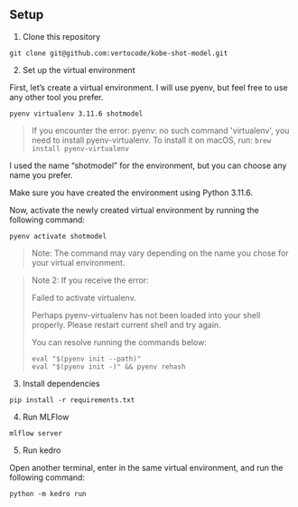 ## Setup

1. Clone this repository

```shell
git clone git@github.com:vertocode/kobe-shot-model.git
```

2. Set up the virtual environment

First, let’s create a virtual environment. I will use pyenv, but feel free to use any other tool you prefer.

```shell
pyenv virtualenv 3.11.6 shotmodel
```

> If you encounter the error: pyenv: no such command 'virtualenv', you need to install pyenv-virtualenv. To install it on macOS, run: `brew install pyenv-virtualenv`

I used the name “shotmodel” for the environment, but you can choose any name you prefer.

Make sure you have created the environment using Python 3.11.6.

Now, activate the newly created virtual environment by running the following command:

```shell
pyenv activate shotmodel
```

> Note: The command may vary depending on the name you chose for your virtual environment.

> Note 2: If you receive the error: 
> 
> Failed to activate virtualenv.
> 
> Perhaps pyenv-virtualenv has not been loaded into your shell properly.
> Please restart current shell and try again.
> 
> You can resolve running the commands below:
> ```shell
> eval "$(pyenv init --path)"
> eval "$(pyenv init -)" && pyenv rehash
> ```


3. Install dependencies

```shell
pip install -r requirements.txt
```

4. Run MLFlow

```shell
mlflow server
```

5. Run kedro

Open another terminal, enter in the same virtual environment, and run the following command:

```shell
python -m kedro run
```